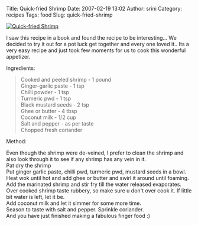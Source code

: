 Title: Quick-fried Shrimp
Date: 2007-02-19 13:02
Author: srini
Category: recipes
Tags: food
Slug: quick-fried-shrimp

[![Quick-fried Shrimp]({filename}/wp-content/uploads/2007/02/Quick-fried-Shrimp.jpg "Quick-fried Shrimp")]({filename}/wp-content/uploads/2009/11/Quick-fried-Shrimp.jpg)  


I saw this recipe in a book and found the recipe to be interesting...
We decided to try it out for a pot luck get together and every one loved
it.. Its a very easy recipe and just took few moments for us to cook
this wonderful appetizer.

Ingredients:

> Cooked and peeled shrimp - 1 pound  
>  Ginger-garlic paste - 1 tsp  
>  Chilli powder - 1 tsp  
>  Turmeric pwd - 1 tsp  
>  Black mustard seeds - 2 tsp  
>  Ghee or butter - 4 tbsp  
>  Coconut milk - 1/2 cup  
>  Salt and pepper - as per taste  
>  Chopped fresh coriander

Method:

Even though the shrimp were de-veined, I prefer to clean the shrimp and
also look through it to see if any shrimp has any vein in it.  
Pat dry the shrimp  
Put ginger garlic paste, chilli pwd, turmeric pwd, mustard seeds in a
bowl.  
Heat wok until hot and add ghee or butter and swirl it around until
foaming.  
Add the marinated shrimp and stir fry till the water released
evaporates. Over cooked shrimp taste rubbery, so make sure u don't over
cook it. If little bit water is left, let it be.  
Add coconut milk and let it simmer for some more time.  
Season to taste with salt and pepper. Sprinkle coriander.  
And you have just finished making a fabulous finger food :)
